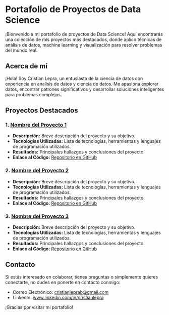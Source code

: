 # Portafolio de Proyectos de Data Science

¡Bienvenido a mi portafolio de proyectos de Data Science! Aquí encontrarás una colección de mis proyectos más destacados, donde aplico técnicas de análisis de datos, machine learning y visualización para resolver problemas del mundo real.

## Acerca de mí

¡Hola! Soy Cristian Lepra, un entusiasta de la ciencia de datos con experiencia en analisis de datos y ciencia de datos. Me apasiona explorar datos, encontrar patrones significativos y desarrollar soluciones inteligentes para problemas complejos.

## Proyectos Destacados

### 1. [Nombre del Proyecto 1](enlace_al_proyecto_1)
  - **Descripción:** Breve descripción del proyecto y su objetivo.
  - **Tecnologías Utilizadas:** Lista de tecnologías, herramientas y lenguajes de programación utilizados.
  - **Resultados:** Principales hallazgos y conclusiones del proyecto.
  - **Enlace al Código:** [Repositorio en GitHub](enlace_al_repositorio)

### 2. [Nombre del Proyecto 2](enlace_al_proyecto_2)
  - **Descripción:** Breve descripción del proyecto y su objetivo.
  - **Tecnologías Utilizadas:** Lista de tecnologías, herramientas y lenguajes de programación utilizados.
  - **Resultados:** Principales hallazgos y conclusiones del proyecto.
  - **Enlace al Código:** [Repositorio en GitHub](enlace_al_repositorio)

### 3. [Nombre del Proyecto 3](enlace_al_proyecto_3)
  - **Descripción:** Breve descripción del proyecto y su objetivo.
  - **Tecnologías Utilizadas:** Lista de tecnologías, herramientas y lenguajes de programación utilizados.
  - **Resultados:** Principales hallazgos y conclusiones del proyecto.
  - **Enlace al Código:** [Repositorio en GitHub](enlace_al_repositorio)

## Contacto

Si estás interesado en colaborar, tienes preguntas o simplemente quieres conectarte, no dudes en ponerte en contacto conmigo:
- Correo Electrónico: cristianleprab@gmail.com
- LinkedIn: www.linkedin.com/in/cristianlepra

¡Gracias por visitar mi portafolio!

